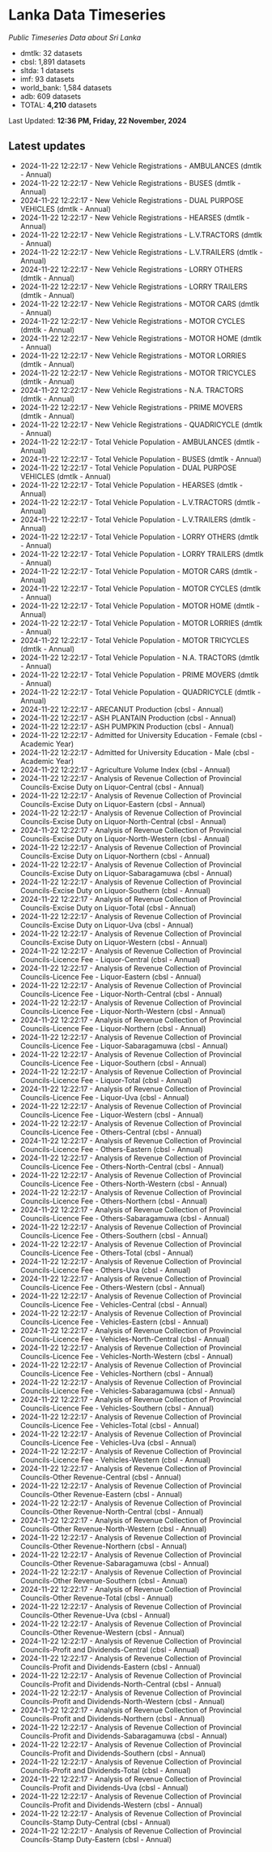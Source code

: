 # Lanka Data Timeseries
*Public Timeseries Data about Sri Lanka*

* dmtlk: 32 datasets
* cbsl: 1,891 datasets
* sltda: 1 datasets
* imf: 93 datasets
* world_bank: 1,584 datasets
* adb: 609 datasets
* TOTAL: **4,210** datasets

Last Updated: **12:36 PM, Friday, 22 November, 2024**

## Latest updates

* 2024-11-22 12:22:17 - New Vehicle Registrations - AMBULANCES (dmtlk - Annual)
* 2024-11-22 12:22:17 - New Vehicle Registrations - BUSES (dmtlk - Annual)
* 2024-11-22 12:22:17 - New Vehicle Registrations - DUAL PURPOSE VEHICLES (dmtlk - Annual)
* 2024-11-22 12:22:17 - New Vehicle Registrations - HEARSES (dmtlk - Annual)
* 2024-11-22 12:22:17 - New Vehicle Registrations - L.V.TRACTORS (dmtlk - Annual)
* 2024-11-22 12:22:17 - New Vehicle Registrations - L.V.TRAILERS (dmtlk - Annual)
* 2024-11-22 12:22:17 - New Vehicle Registrations - LORRY OTHERS (dmtlk - Annual)
* 2024-11-22 12:22:17 - New Vehicle Registrations - LORRY TRAILERS (dmtlk - Annual)
* 2024-11-22 12:22:17 - New Vehicle Registrations - MOTOR CARS (dmtlk - Annual)
* 2024-11-22 12:22:17 - New Vehicle Registrations - MOTOR CYCLES (dmtlk - Annual)
* 2024-11-22 12:22:17 - New Vehicle Registrations - MOTOR HOME (dmtlk - Annual)
* 2024-11-22 12:22:17 - New Vehicle Registrations - MOTOR LORRIES (dmtlk - Annual)
* 2024-11-22 12:22:17 - New Vehicle Registrations - MOTOR TRICYCLES (dmtlk - Annual)
* 2024-11-22 12:22:17 - New Vehicle Registrations - N.A. TRACTORS (dmtlk - Annual)
* 2024-11-22 12:22:17 - New Vehicle Registrations - PRIME MOVERS (dmtlk - Annual)
* 2024-11-22 12:22:17 - New Vehicle Registrations - QUADRICYCLE (dmtlk - Annual)
* 2024-11-22 12:22:17 - Total Vehicle Population - AMBULANCES (dmtlk - Annual)
* 2024-11-22 12:22:17 - Total Vehicle Population - BUSES (dmtlk - Annual)
* 2024-11-22 12:22:17 - Total Vehicle Population - DUAL PURPOSE VEHICLES (dmtlk - Annual)
* 2024-11-22 12:22:17 - Total Vehicle Population - HEARSES (dmtlk - Annual)
* 2024-11-22 12:22:17 - Total Vehicle Population - L.V.TRACTORS (dmtlk - Annual)
* 2024-11-22 12:22:17 - Total Vehicle Population - L.V.TRAILERS (dmtlk - Annual)
* 2024-11-22 12:22:17 - Total Vehicle Population - LORRY OTHERS (dmtlk - Annual)
* 2024-11-22 12:22:17 - Total Vehicle Population - LORRY TRAILERS (dmtlk - Annual)
* 2024-11-22 12:22:17 - Total Vehicle Population - MOTOR CARS (dmtlk - Annual)
* 2024-11-22 12:22:17 - Total Vehicle Population - MOTOR CYCLES (dmtlk - Annual)
* 2024-11-22 12:22:17 - Total Vehicle Population - MOTOR HOME (dmtlk - Annual)
* 2024-11-22 12:22:17 - Total Vehicle Population - MOTOR LORRIES (dmtlk - Annual)
* 2024-11-22 12:22:17 - Total Vehicle Population - MOTOR TRICYCLES (dmtlk - Annual)
* 2024-11-22 12:22:17 - Total Vehicle Population - N.A. TRACTORS (dmtlk - Annual)
* 2024-11-22 12:22:17 - Total Vehicle Population - PRIME MOVERS (dmtlk - Annual)
* 2024-11-22 12:22:17 - Total Vehicle Population - QUADRICYCLE (dmtlk - Annual)
* 2024-11-22 12:22:17 - ARECANUT Production (cbsl - Annual)
* 2024-11-22 12:22:17 - ASH PLANTAIN Production (cbsl - Annual)
* 2024-11-22 12:22:17 - ASH PUMPKIN Production (cbsl - Annual)
* 2024-11-22 12:22:17 - Admitted for University Education - Female (cbsl - Academic Year)
* 2024-11-22 12:22:17 - Admitted for University Education - Male (cbsl - Academic Year)
* 2024-11-22 12:22:17 - Agriculture Volume Index (cbsl - Annual)
* 2024-11-22 12:22:17 - Analysis of Revenue Collection of Provincial Councils-Excise Duty on Liquor-Central (cbsl - Annual)
* 2024-11-22 12:22:17 - Analysis of Revenue Collection of Provincial Councils-Excise Duty on Liquor-Eastern (cbsl - Annual)
* 2024-11-22 12:22:17 - Analysis of Revenue Collection of Provincial Councils-Excise Duty on Liquor-North-Central (cbsl - Annual)
* 2024-11-22 12:22:17 - Analysis of Revenue Collection of Provincial Councils-Excise Duty on Liquor-North-Western (cbsl - Annual)
* 2024-11-22 12:22:17 - Analysis of Revenue Collection of Provincial Councils-Excise Duty on Liquor-Northern (cbsl - Annual)
* 2024-11-22 12:22:17 - Analysis of Revenue Collection of Provincial Councils-Excise Duty on Liquor-Sabaragamuwa (cbsl - Annual)
* 2024-11-22 12:22:17 - Analysis of Revenue Collection of Provincial Councils-Excise Duty on Liquor-Southern (cbsl - Annual)
* 2024-11-22 12:22:17 - Analysis of Revenue Collection of Provincial Councils-Excise Duty on Liquor-Total (cbsl - Annual)
* 2024-11-22 12:22:17 - Analysis of Revenue Collection of Provincial Councils-Excise Duty on Liquor-Uva (cbsl - Annual)
* 2024-11-22 12:22:17 - Analysis of Revenue Collection of Provincial Councils-Excise Duty on Liquor-Western (cbsl - Annual)
* 2024-11-22 12:22:17 - Analysis of Revenue Collection of Provincial Councils-Licence Fee - Liquor-Central (cbsl - Annual)
* 2024-11-22 12:22:17 - Analysis of Revenue Collection of Provincial Councils-Licence Fee - Liquor-Eastern (cbsl - Annual)
* 2024-11-22 12:22:17 - Analysis of Revenue Collection of Provincial Councils-Licence Fee - Liquor-North-Central (cbsl - Annual)
* 2024-11-22 12:22:17 - Analysis of Revenue Collection of Provincial Councils-Licence Fee - Liquor-North-Western (cbsl - Annual)
* 2024-11-22 12:22:17 - Analysis of Revenue Collection of Provincial Councils-Licence Fee - Liquor-Northern (cbsl - Annual)
* 2024-11-22 12:22:17 - Analysis of Revenue Collection of Provincial Councils-Licence Fee - Liquor-Sabaragamuwa (cbsl - Annual)
* 2024-11-22 12:22:17 - Analysis of Revenue Collection of Provincial Councils-Licence Fee - Liquor-Southern (cbsl - Annual)
* 2024-11-22 12:22:17 - Analysis of Revenue Collection of Provincial Councils-Licence Fee - Liquor-Total (cbsl - Annual)
* 2024-11-22 12:22:17 - Analysis of Revenue Collection of Provincial Councils-Licence Fee - Liquor-Uva (cbsl - Annual)
* 2024-11-22 12:22:17 - Analysis of Revenue Collection of Provincial Councils-Licence Fee - Liquor-Western (cbsl - Annual)
* 2024-11-22 12:22:17 - Analysis of Revenue Collection of Provincial Councils-Licence Fee - Others-Central (cbsl - Annual)
* 2024-11-22 12:22:17 - Analysis of Revenue Collection of Provincial Councils-Licence Fee - Others-Eastern (cbsl - Annual)
* 2024-11-22 12:22:17 - Analysis of Revenue Collection of Provincial Councils-Licence Fee - Others-North-Central (cbsl - Annual)
* 2024-11-22 12:22:17 - Analysis of Revenue Collection of Provincial Councils-Licence Fee - Others-North-Western (cbsl - Annual)
* 2024-11-22 12:22:17 - Analysis of Revenue Collection of Provincial Councils-Licence Fee - Others-Northern (cbsl - Annual)
* 2024-11-22 12:22:17 - Analysis of Revenue Collection of Provincial Councils-Licence Fee - Others-Sabaragamuwa (cbsl - Annual)
* 2024-11-22 12:22:17 - Analysis of Revenue Collection of Provincial Councils-Licence Fee - Others-Southern (cbsl - Annual)
* 2024-11-22 12:22:17 - Analysis of Revenue Collection of Provincial Councils-Licence Fee - Others-Total (cbsl - Annual)
* 2024-11-22 12:22:17 - Analysis of Revenue Collection of Provincial Councils-Licence Fee - Others-Uva (cbsl - Annual)
* 2024-11-22 12:22:17 - Analysis of Revenue Collection of Provincial Councils-Licence Fee - Others-Western (cbsl - Annual)
* 2024-11-22 12:22:17 - Analysis of Revenue Collection of Provincial Councils-Licence Fee - Vehicles-Central (cbsl - Annual)
* 2024-11-22 12:22:17 - Analysis of Revenue Collection of Provincial Councils-Licence Fee - Vehicles-Eastern (cbsl - Annual)
* 2024-11-22 12:22:17 - Analysis of Revenue Collection of Provincial Councils-Licence Fee - Vehicles-North-Central (cbsl - Annual)
* 2024-11-22 12:22:17 - Analysis of Revenue Collection of Provincial Councils-Licence Fee - Vehicles-North-Western (cbsl - Annual)
* 2024-11-22 12:22:17 - Analysis of Revenue Collection of Provincial Councils-Licence Fee - Vehicles-Northern (cbsl - Annual)
* 2024-11-22 12:22:17 - Analysis of Revenue Collection of Provincial Councils-Licence Fee - Vehicles-Sabaragamuwa (cbsl - Annual)
* 2024-11-22 12:22:17 - Analysis of Revenue Collection of Provincial Councils-Licence Fee - Vehicles-Southern (cbsl - Annual)
* 2024-11-22 12:22:17 - Analysis of Revenue Collection of Provincial Councils-Licence Fee - Vehicles-Total (cbsl - Annual)
* 2024-11-22 12:22:17 - Analysis of Revenue Collection of Provincial Councils-Licence Fee - Vehicles-Uva (cbsl - Annual)
* 2024-11-22 12:22:17 - Analysis of Revenue Collection of Provincial Councils-Licence Fee - Vehicles-Western (cbsl - Annual)
* 2024-11-22 12:22:17 - Analysis of Revenue Collection of Provincial Councils-Other Revenue-Central (cbsl - Annual)
* 2024-11-22 12:22:17 - Analysis of Revenue Collection of Provincial Councils-Other Revenue-Eastern (cbsl - Annual)
* 2024-11-22 12:22:17 - Analysis of Revenue Collection of Provincial Councils-Other Revenue-North-Central (cbsl - Annual)
* 2024-11-22 12:22:17 - Analysis of Revenue Collection of Provincial Councils-Other Revenue-North-Western (cbsl - Annual)
* 2024-11-22 12:22:17 - Analysis of Revenue Collection of Provincial Councils-Other Revenue-Northern (cbsl - Annual)
* 2024-11-22 12:22:17 - Analysis of Revenue Collection of Provincial Councils-Other Revenue-Sabaragamuwa (cbsl - Annual)
* 2024-11-22 12:22:17 - Analysis of Revenue Collection of Provincial Councils-Other Revenue-Southern (cbsl - Annual)
* 2024-11-22 12:22:17 - Analysis of Revenue Collection of Provincial Councils-Other Revenue-Total (cbsl - Annual)
* 2024-11-22 12:22:17 - Analysis of Revenue Collection of Provincial Councils-Other Revenue-Uva (cbsl - Annual)
* 2024-11-22 12:22:17 - Analysis of Revenue Collection of Provincial Councils-Other Revenue-Western (cbsl - Annual)
* 2024-11-22 12:22:17 - Analysis of Revenue Collection of Provincial Councils-Profit and Dividends-Central (cbsl - Annual)
* 2024-11-22 12:22:17 - Analysis of Revenue Collection of Provincial Councils-Profit and Dividends-Eastern (cbsl - Annual)
* 2024-11-22 12:22:17 - Analysis of Revenue Collection of Provincial Councils-Profit and Dividends-North-Central (cbsl - Annual)
* 2024-11-22 12:22:17 - Analysis of Revenue Collection of Provincial Councils-Profit and Dividends-North-Western (cbsl - Annual)
* 2024-11-22 12:22:17 - Analysis of Revenue Collection of Provincial Councils-Profit and Dividends-Northern (cbsl - Annual)
* 2024-11-22 12:22:17 - Analysis of Revenue Collection of Provincial Councils-Profit and Dividends-Sabaragamuwa (cbsl - Annual)
* 2024-11-22 12:22:17 - Analysis of Revenue Collection of Provincial Councils-Profit and Dividends-Southern (cbsl - Annual)
* 2024-11-22 12:22:17 - Analysis of Revenue Collection of Provincial Councils-Profit and Dividends-Total (cbsl - Annual)
* 2024-11-22 12:22:17 - Analysis of Revenue Collection of Provincial Councils-Profit and Dividends-Uva (cbsl - Annual)
* 2024-11-22 12:22:17 - Analysis of Revenue Collection of Provincial Councils-Profit and Dividends-Western (cbsl - Annual)
* 2024-11-22 12:22:17 - Analysis of Revenue Collection of Provincial Councils-Stamp Duty-Central (cbsl - Annual)
* 2024-11-22 12:22:17 - Analysis of Revenue Collection of Provincial Councils-Stamp Duty-Eastern (cbsl - Annual)
